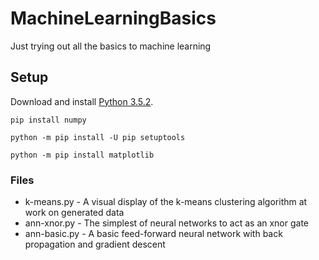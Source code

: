 # MachineLearningBasics
Just trying out all the basics to machine learning

## Setup
Download and install [Python 3.5.2](https://www.python.org/downloads/release/python-352/).

`pip install numpy`

`python -m pip install -U pip setuptools`

`python -m pip install matplotlib`

### Files
* k-means.py - A visual display of the k-means clustering algorithm at work on generated data
* ann-xnor.py - The simplest of neural networks to act as an xnor gate
* ann-basic.py - A basic feed-forward neural network with back propagation and gradient descent
